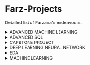 # Farz-Projects
Detailed list of Farzana's endeavours.
<details>
<summary>ADVANCED MACHINE LEARNING</summary>
<p>
  
<br>
1. House Pricing Prediction 
<br>
    A US-based housing company named Surprise Housing has decided to enter the Australian market. The company uses data analytics to purchase houses at a price below their actual values and flip them on at a higher price. For the same purpose, the company has collected a data set from the sale of houses in Australia. The company is looking at prospective properties to buy to enter the market. I built a regression model using regularisation in order to predict the actual value of the prospective properties and decide whether to invest in them or not. The company wants to know: Which variables are significant in predicting the price of a house, and How well those variables describe the price of a house. Also, determined the optimal value of lambda for ridge and lasso regression. 
Business Goal -You are required to model the price of houses with the available independent variables. This model will then be used by the management to understand how exactly the prices vary with the variables. They can accordingly manipulate the strategy of the firm and concentrate on areas that will yield high returns. Further, the model will be a good way for management to understand the pricing dynamics of a new market.
 </p>
 </br>
<br>
 <p>
2. Telecom Churn 
<br>
In the telecom industry, customers are able to choose from multiple service providers and actively switch from one operator to another. In this highly competitive market, the telecommunications industry experiences an average of 15-25% annual churn rate. Given the fact that it costs 5-10 times more to acquire a new customer than to retain an existing one, customer retention has now become even more important than customer acquisition.
For many incumbent operators, retaining high profitable customers is the number one business goal.
To reduce customer churn, telecom companies need to predict which customers are at high risk of churn.
In this project, I analysed customer-level data of a leading telecom firm, build predictive models to identify customers at high risk of churn and identify the main indicators of churn.
    </br>

 </p>
</details>

<details>
<summary>ADVANCED SQL</summary>
<p>
The dataset provided here was extracted from the NSE website. The Stock price data provided is from 1-Jan-2015 to 31-July-2018 for six stocks Eicher Motors, Hero, Bajaj Auto, TVS Motors, Infosys and TCS. I analysed and wrote a brief summary of the results obtained and what inferences you can draw from the analysis performed.
    
</p>
</details>

<details>
<summary>CAPSTONE PROJECT</summary>
<p>
Inspiration 
<br>
Identify fraudulent credit card transactions. Given the class imbalance ratio, we recommend measuring the accuracy using the Area Under the Precision-Recall Curve (AUPRC). Confusion matrix accuracy is not meaningful for unbalanced classification.
</br>
<br>
Problem Statement-The aim of this project is to predict fraudulent credit card transactions using machine learning models.
</br>
<br>
Actions and final objective
</br>
<br>
1. The model will be trained on data which comprises of label feature that gives an information about a transaction, 1 for fraud, and 0 for good transaction.
2. Transactions lying in outliers will be considered to be fraud.
3. Recall scores will be used to evaluate model performance.
</br>
</p>
</details>

<details>
<summary>DEEP LEARNING NEURAL NETWORK</summary>
<p>
In this assignment, I implemented an L-layered deep neural network and train it on the MNIST dataset. The MNIST dataset contained scanned images of handwritten digits, along with their correct classification labels (between 0-9). MNIST's name comes from the fact that it is a modified subset of two data sets collected by NIST, the United States' National Institute of Standards and Technology.

</p>
</details>

<details>
<summary>EDA</summary>
<p>
Used EDA to analyse the patterns present in the data to ensure that the applicants are capable of repaying the loan are not rejected. Understood how consumer attributes and loan attributes influence the tendency of default.
</p>
</details>

<details>
<summary>MACHINE LEARNING</summary>
<p>
Business Goal- I modeled the price of cars with the available independent variables. It was used by the management to understand how exactly the prices vary with the independent variables. They can accordingly manipulate the design of the cars, the business strategy etc. to meet certain price levels. Further, the model will be a good way for management to understand the pricing dynamics of a new market.

</p>
</details>
